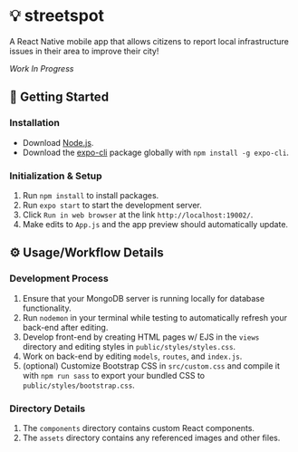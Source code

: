 # 💡 streetspot
A React Native mobile app that allows citizens to report local infrastructure issues in their area to improve their city!

*Work In Progress*

## 🚀 Getting Started
### Installation
* Download [Node.js](https://nodejs.org/en/download/).
* Download the [expo-cli](https://docs.expo.io/) package globally with `npm install -g expo-cli`.

### Initialization & Setup
1. Run `npm install` to install packages.
2. Run `expo start` to start the development server.
3. Click `Run in web browser` at the link `http://localhost:19002/`.
4. Make edits to `App.js` and the app preview should automatically update.

## ⚙️ Usage/Workflow Details
### Development Process
1. Ensure that your MongoDB server is running locally for database functionality.
2. Run `nodemon` in your terminal while testing to automatically refresh your back-end after editing.
3. Develop front-end by creating HTML pages w/ EJS in the `views` directory and editing styles in `public/styles/styles.css`.
4. Work on back-end by editing `models`, `routes`, and `index.js`.
5. (optional) Customize Bootstrap CSS in `src/custom.css` and compile it with `npm run sass` to export your bundled CSS to `public/styles/bootstrap.css`.

### Directory Details
1. The `components` directory contains custom React components.
2. The `assets` directory contains any referenced images and other files.